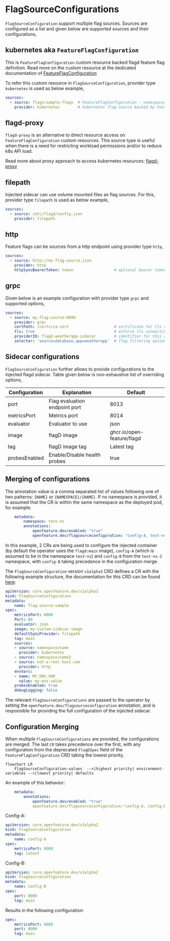 # FlagSourceConfigurations

`FlagSourceConfiguration` support multiple flag sources. Sources are configured as a list and given below are supported sources and their configurations,

## kubernetes aka `FeatureFlagConfiguration`

This is `FeatureFlagConfiguration` custom resource backed flagd feature flag definition.
Read more on the custom resource at the dedicated documentation of [FeatureFlagConfiguration](https://github.com/open-feature/open-feature-operator/blob/main/docs/feature_flag_configuration.md)

To refer this custom resource in `FlagSourceConfiguration`, provider type `kubernetes` is used as below example,

```yaml
sources:                        
  - source: flags/sample-flags  # FeatureFlagConfiguration - namespace/custom_resource_name
    provider: kubernetes        # kubernetes flag source backed by FeatureFlagConfiguration custom resource
```

## flagd-proxy

`flagd-proxy` is an alternative to direct resource access on `FeatureFlagConfiguration` custom resources.
This source type is useful when there is a need for restricting workload permissions and/or to reduce k8s API load.

Read more about proxy approach to access kubernetes resources: [flagd-proxy](https://github.com/open-feature/open-feature-operator/blob/main/docs/flagd_proxy.md)

## filepath

Injected sidecar can use volume mounted files as flag sources.
For this, provider type `filepath` is used as below example,

```yaml
sources:                        
  - source: /etc/flagd/config.json 
    provider: filepath          
```

## http

Feature flags can be sources from a http endpoint using provider type `http`,

```yaml
sources:
  - source: http://my-flag-source.json
    provider: http
    httpSyncBearerToken: token                  # optional bearer token for the http connection
```

## grpc

Given below is an example configuration with provider type `grpc` and supported options,

```yaml
sources:                        
  - source: my-flag-source:8080
    provider: grpc
    certPath: /certs/ca.cert                    # certificate for tls connectivity
    tls: true                                   # enforce tls connectivity
    providerID: flagd-weatherapp-sidecar        # identifier for this connection 
    selector: 'source=database,app=weatherapp'  # flag filtering options
```

## Sidecar configurations

`FlagSourceConfiguration` further allows to provide configurations to the injected flagd sidecar.
Table given below is non-exhaustive list of overriding options,

| Configuration | Explanation                   | Default                    |
|---------------|-------------------------------|----------------------------|
| port          | Flag evaluation endpoint port | 8013                       |
| metricsPort   | Metrics port                  | 8014                       |
| evaluator     | Evaluator to use              | json                       |
| image         | flagD image                   | ghcr.io/open-feature/flagd |
| tag           | flagD image tag               | Latest tag                 |
| probesEnabled | Enable/Disable health probes  | true                       |

## Merging of configurations

The annotation value is a comma separated list of values following one of two patterns: `{NAME}` or `{NAMESPACE}/{NAME}`.
If no namespace is provided, it is assumed that the CR is within the same namespace as the deployed pod, for example:

```yaml
    metadata:
        namespace: test-ns
        annotations:
            openfeature.dev/enabled: "true"
            openfeature.dev/flagsourceconfiguration: "config-A, test-ns-2/config-B"
```

In this example, 2 CRs are being used to configure the injected container (by default the operator uses the `flagd:main` image), `config-A` (which is assumed to be in the namespace `test-ns`) and `config-B` from the `test-ns-2` namespace, with `config-B` taking precedence in the configuration merge.

The `FlagSourceConfiguration` version `v1alpha3` CRD defines a CR with the following example structure, the documentation for this CRD can be found [here](https://github.com/open-feature/open-feature-operator/blob/main/docs/crds.md#flagsourceconfiguration):

```yaml
apiVersion: core.openfeature.dev/v1alpha3
kind: FlagSourceConfiguration
metadata:
    name: flag-source-sample
spec:
    metricsPort: 8080
    Port: 80
    evaluator: json
    image: my-custom-sidecar-image
    defaultSyncProvider: filepath
    tag: main
    sources:
    - source: namespace/name
      provider: kubernetes
    - source: namespace/name2
    - source: not-a-real-host.com
      provider: http
    envVars:
    - name: MY_ENV_VAR
      value: my-env-value
    probesEnabled: true
    debugLogging: false
```

The relevant `FlagSourceConfigurations` are passed to the operator by setting the `openfeature.dev/flagsourceconfiguration` annotation, and is responsible for providing the full configuration of the injected sidecar.

## Configuration Merging

When multiple `FlagSourceConfigurations` are provided, the configurations are merged. The last `CR` takes precedence over the first, with any configuration from the deprecated `FlagDSpec` field of the `FeatureFlagConfiguration` CRD taking the lowest priority.

```mermaid
flowchart LR
    FlagSourceConfiguration-values  -->|highest priority| environment-variables -->|lowest priority| defaults
```

An example of this behavior:

```yaml
    metadata:
        annotations:
            openfeature.dev/enabled: "true"
            openfeature.dev/flagsourceconfiguration:"config-A, config-B"
```

Config-A:

```yaml
apiVersion: core.openfeature.dev/v1alpha2
kind: FlagSourceConfiguration
metadata:
    name: config-A
spec:
    metricsPort: 8080
    tag: latest
```

Config-B:

```yaml
apiVersion: core.openfeature.dev/v1alpha2
kind: FlagSourceConfiguration
metadata:
    name: config-B
spec:
    port: 8000
    tag: main
```

Results in the following configuration:

```yaml
spec:
    metricsPort: 8080
    port: 8000
    tag: main
```
